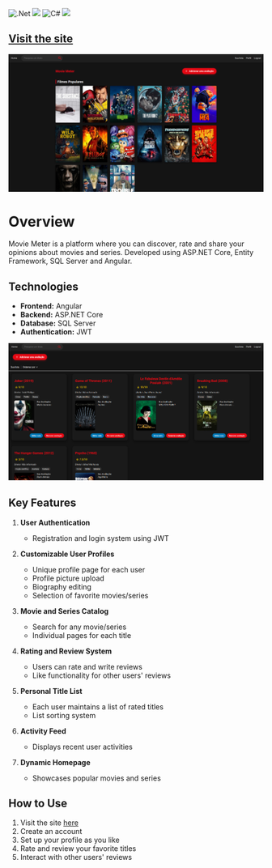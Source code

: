 ![.Net](https://img.shields.io/badge/.NET-5C2D91?style=for-the-badge&logo=.net&logoColor=white) <img src="https://img.shields.io/badge/Angular-DD0031?style=for-the-badge&logo=angular&logoColor=white"/> ![C#](https://img.shields.io/badge/c%23-%23239120.svg?style=for-the-badge&logo=csharp&logoColor=white) <img src="https://img.shields.io/badge/Microsoft%20SQL%20Server-CC2927?style=for-the-badge&logo=microsoft%20sql%20server&logoColor=white"/>
## [Visit the site](https://moviemeter-c5b54.web.app)
![Demo image](demoimage3.png)

# Overview

Movie Meter is a platform where you can discover, rate and share your opinions about movies and series. Developed using ASP.NET Core, Entity Framework, SQL Server and Angular.

## Technologies
* **Frontend:** Angular
* **Backend:** ASP.NET Core
* **Database:** SQL Server
* **Authentication:** JWT

![Demo image2](demoImage.png)

## Key Features

1.  **User Authentication**
    - Registration and login system using JWT

2.  **Customizable User Profiles**
    - Unique profile page for each user
    - Profile picture upload
    - Biography editing
    - Selection of favorite movies/series

3.  **Movie and Series Catalog**
    - Search for any movie/series
    - Individual pages for each title

4.  **Rating and Review System**
    - Users can rate and write reviews
    - Like functionality for other users' reviews

5.  **Personal Title List**
    - Each user maintains a list of rated titles
    - List sorting system

6.  **Activity Feed**
    - Displays recent user activities

7.  **Dynamic Homepage**
    - Showcases popular movies and series

## How to Use

1.  Visit the site [here](https://moviemeter-c5b54.web.app/)
2.  Create an account
3.  Set up your profile as you like
4.  Rate and review your favorite titles
5.  Interact with other users' reviews
